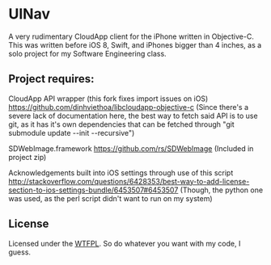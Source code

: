 # UINav

A very rudimentary CloudApp client for the iPhone written in Objective-C. This was written before iOS 8, Swift, and iPhones
bigger than 4 inches, as a solo project for my Software Engineering class.

## Project requires:

CloudApp API wrapper (this fork fixes import issues on iOS)
https://github.com/dinhviethoa/libcloudapp-objective-c
(Since there's a severe lack of documentation here, the best way to fetch said API is to use git, as it has it's own dependencies that can be fetched through "git submodule update --init --recursive")

SDWebImage.framework
https://github.com/rs/SDWebImage
(Included in project zip)

Acknowledgements built into iOS settings through use of this script
http://stackoverflow.com/questions/6428353/best-way-to-add-license-section-to-ios-settings-bundle/6453507#6453507
(Though, the python one was used, as the perl script didn't want to run on my system)

## License

Licensed under the [WTFPL](http://www.wtfpl.net). So do whatever you want with my code, I guess.
